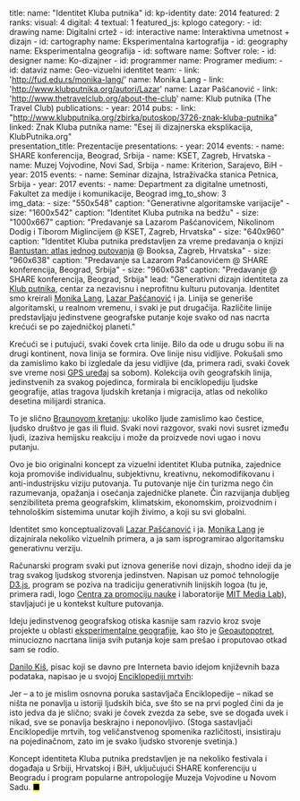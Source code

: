 title: 
    name: "Identitet Kluba putnika"
id: kp-identity
date: 2014
featured: 2
ranks:
    visual: 4
    digital: 4
    textual: 1
featured_js: kplogo
category:
    - id: drawing
      name: Digitalni crtež
    - id: interactive
      name: Interaktivna umetnost + dizajn
    - id: cartography
      name: Eksperimentalna kartografija 
    - id: geography
      name: Eksperimentalna geografija
    - id: software
      name: Softver
role:
    - id: designer
      name: Ko-dizajner
    - id: programmer
      name: Programer
medium:
    - id: dataviz
      name: Geo-vizuelni identitet 
team:
    - link: 'http://fud.edu.rs/monika-lang/'
      name: Monika Lang
    - link: 'http://www.klubputnika.org/autori/Lazar'
      name: Lazar Pašćanović
    - link: 'http://www.thetravelclub.org/about-the-club'
      name: Klub putnika (The Travel Club)
publications:
    - year: 2014
      pubs:
        - link: "http://www.klubputnika.org/zbirka/putoskop/3726-znak-kluba-putnika" 
          linked: Znak Kluba putnika
          name: "Esej ili dizajnerska eksplikacija, KlubPutnika.org"    
presentation_title: Prezentacije
presentations:
    - year: 2014
      events:
        - name: <span class='italic-style'>SHARE konferencija</span>, Beograd, Srbija
        - name: <span class='italic-style'>KSET</span>, Zagreb, Hrvatska
        - name: <span class='italic-style'>Muzej Vojvodine</span>, Novi Sad, Srbija
        - name: <span class='italic-style'>Kriterion</span>, Sarajevo, BiH
    - year: 2015
      events:
        - name: <span class='italic-style'>Seminar dizajna</span>, Istraživačka stanica Petnica, Srbija
    - year: 2017
      events:
        - name: <span class='italic-style'>Department za digitalne umetnosti</span>, Fakultet za medije i komunikacije, Beograd
img_to_show: 3       
img_data:
    - size: "550x548"
      caption: "Generativne algoritamske varijacije"
    - size: "1600x542"
      caption: "Identitet Kluba putnika na bedžu"
    - size: "1000x667"
      caption: "Predavanje sa Lazarom Pašćanovićem, Nikolinom Dodig i Tiborom Miglincijem @ KSET, Zagreb, Hrvatska"
    - size: "640x960"
      caption: "Identitet Kluba putnika predstavljen za vreme predavanja o knjizi <a href='/rad/projekti/bantustan-book' target='_blank'>Bantustan: atlas jednog putovanja</a> @ Booksa, Zagreb, Hrvatska"
    - size: "960x638"
      caption: "Predavanje sa Lazarom Pašćanovićem @ SHARE konferencija, Beograd, Srbija"
    - size: "960x638"
      caption: "Predavanje @ SHARE konferencija, Beograd, Srbija"
lead: "Generativni dizajn identiteta za <a href='http://www.klubputnika.org/o-klub-putnika' target='_blank'>Klub putnika</a>, centar za nezavisnu i neprofitnu kulturu putovanja. Identitet smo kreirali <a href='http://fud.edu.rs/monika-lang/' target='_blank'>Monika Lang</a>, <a href='http://www.klubputnika.org/autori/Lazar' target='_blank'>Lazar Pašćanović</a> i ja. Linija se generiše algoritamski, u realnom vremenu, i svaki je put drugačija. Različite linije predstavljaju jedinstvene geografske putanje koje svako od nas nacrta krećući se po zajedničkoj planeti."

Krećući se i putujući, svaki čovek crta linije. Bilo da ode u drugu sobu ili na drugi kontinent, nova linija se formira. Ove linije nisu vidljive. Pokušali smo da zamislimo kako bi izgledale da jesu vidljive (da, primera radi, svaki čovek sve vreme nosi <a href='/rad/projekti/goai-gps'>GPS uređaj</a> sa sobom). Kolekcija ovih geografskih linija, jedinstvenih za svakog pojedinca, formirala bi enciklopediju ljudske geografije, atlas tragova ljudskih kretanja i migracija, atlas od nekoliko desetina milijardi stranica.

To je slično <a href='https://sr.wikipedia.org/sr-el/%D0%91%D1%80%D0%B0%D1%83%D0%BD%D0%BE%D0%B2%D0%BE_%D0%BA%D1%80%D0%B5%D1%82%D0%B0%D1%9A%D0%B5' target='_blank'>Braunovom kretanju</a>: ukoliko ljude zamislimo kao čestice, ljudsko društvo je gas ili fluid. Svaki novi razgovor, svaki novi susret između ljudi, izaziva hemijsku reakciju i može da proizvede novi ugao i novu putanju.

Ovo je bio originalni koncept za vizuelni identitet Kluba putnika, zajednice koja promoviše individualnu, subjektivnu, kreativnu, nekomodifikovanu i anti-industrijsku viziju putovanja. Tu putovanje nije čin turizma nego čin razumevanja, opažanja i osećanja zajedničke planete. Čin razvijanja dubljeg senzibiliteta prema geografskim, klimatskim, ekonomskim, proizvodnim i tehnološkim sistemima unutar kojih živimo, a koji su svi globalni. 

Identitet smo konceptualizovali <a href='http://www.klubputnika.org/autori/Lazar' target='_blank'>Lazar Pašćanović</a> i ja. <a href='http://fud.edu.rs/monika-lang/' target='_blank'>Monika Lang</a> je dizajnirala nekoliko vizuelnih primera, a ja sam isprogramirao algoritamsku generativnu verziju.

Računarski program svaki put iznova generiše novi dizajn, shodno ideji da je trag svakog ljudskog stvorenja jedinstven. Napisan uz pomoć tehnologije <a href='https://d3js.org/' target='_blank'>D3.js</a>, program se poziva na tradiciju generativnih linijskih logoa (tu je, primera radi, logo <a href='https://www.cpn.edu.rs' target='_blank'>Centra za promociju nauke</a> i laboratorije <a href='https://vimeo.com/110380013' target='_blank'>MIT Media Lab</a>), stavljajući je u kontekst kulture putovanja.

Ideju jedinstvenog geografskog otiska kasnije sam razvio kroz svoje projekte u oblasti <a href='/rad/projekti/category/geography'>eksperimentalne geografije</a>, kao što je <a href='/rad/projekti/geoselfportrait'>Geoautopotret</a>, minuciozno nacrtana linija svih putanja koje sam prešao i proputovao otkad sam se rodio.

<a href='http://www.kis.org.rs/biografija.htm' target='_blank'>Danilo Kiš</a>, pisac koji se davno pre Interneta bavio idejom <span class='italic-style'>književnih baza podataka</span>, napisao je u svojoj <a href='https://memoryoftheworld.org/#/book/cd543663-9929-4b5a-8732-3a06ba6a9ae0' target='_blank'><span class='italic-style'>Enciklopediji mrtvih</span></a>:

<div class='quoted-text padding-right-fixed tiny-quote-style'><p>Jer – a to je mislim osnovna poruka sastavljača Enciklopedije – nikad se ništa ne ponavlja u istoriji ljudskih bića, sve što se na prvi pogled čini da je isto jedva da je slično; svaki je čovek zvezda za sebe, sve se događa uvek i nikad, sve se ponavlja beskrajno i neponovljivo. (Stoga sastavljači Enciklopedije mrtvih, tog veličanstvenog spomenika različitosti, insistiraju na pojedinačnom, zato im je svako ljudsko stvorenje svetinja.)</p></div>

Koncept identiteta Kluba putnika predstavljen je na nekoliko festivala i događaja u Srbiji, Hrvatskoj i BiH, uključujući SHARE konferenciju u Beogradu i program popularne antropologije Muzeja Vojvodine u Novom Sadu. <mark>&#9632;</mark>